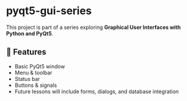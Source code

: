 # pyqt5-gui-series
This project is part of a series exploring **Graphical User Interfaces with Python and PyQt5**.


## 🚀 Features
- Basic PyQt5 window
- Menu & toolbar
- Status bar
- Buttons & signals
- Future lessons will include forms, dialogs, and database integration
